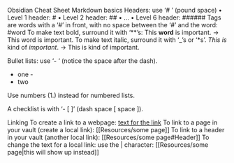 Obsidian Cheat Sheet 
Markdown basics 
Headers: use ‘# ’ (pound space) 
• Level 1 header: # 
• Level 2 header: ## • … • 
Level 6 header: ###### 
Tags are words with a ‘#’ in front, with no space between the ‘#’ and the word: #word 
To make text bold, surround it with ‘**’s: This **word** is important. → This word is important. 
To make text italic, surround it with ‘_’s or ‘*s’. _This is_ kind of *important*. → This is kind of important. 

Bullet lists: use ‘- ‘ (notice the space after the dash). 
- one - 
- two

Use numbers (1.) instead for numbered lists. 

A checklist is with ‘- [ ]’ (dash space [ space ]). 



Linking 
To create a link to a webpage: [text for the link](https://example.com/) 
To link to a page in your vault (create a local link): [[Resources/some page]] 
To link to a header in your vault (another local link): [[Resources/some page#Header]] 
To change the text for a local link: use the | character: [[Resources/some page|this will show up instead]]